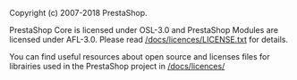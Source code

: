 
Copyright (c) 2007-2018 PrestaShop.

PrestaShop Core is licensed under OSL-3.0 and PrestaShop Modules are licensed under AFL-3.0. Please read [/docs/licences/LICENSE.txt](/docs/licences/LICENSE.txt) for details.

You can find useful resources about open source and licenses files for librairies used in the PrestaShop project in [/docs/licences/](/docs/licences/)
